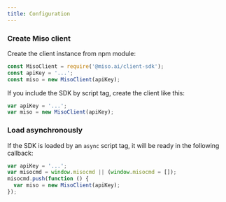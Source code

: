 ```yaml
---
title: Configuration
---
```


### Create Miso client
Create the client instance from npm module:
```js
const MisoClient = require('@miso.ai/client-sdk');
const apiKey = '...';
const miso = new MisoClient(apiKey);
```

If you include the SDK by script tag, create the client like this:
```js
var apiKey = '...';
var miso = new MisoClient(apiKey);
```

### Load asynchronously
If the SDK is loaded by an `async` script tag, it will be ready in the following callback:
```js
var apiKey = '...';
var misocmd = window.misocmd || (window.misocmd = []);
misocmd.push(function () {
  var miso = new MisoClient(apiKey);
});
```
